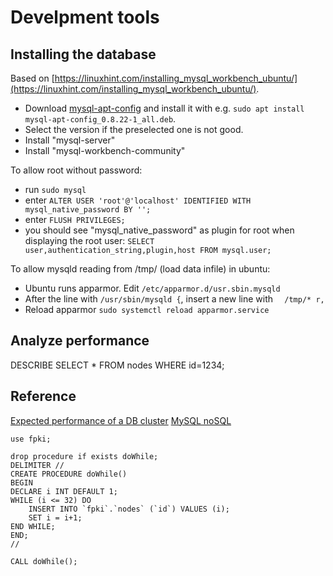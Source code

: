 # Develpment tools


## Installing the database

Based on [https://linuxhint.com/installing_mysql_workbench_ubuntu/](https://linuxhint.com/installing_mysql_workbench_ubuntu/).
- Download [mysql-apt-config](https://dev.mysql.com/downloads/repo/apt/) and install it with e.g. `sudo apt install mysql-apt-config_0.8.22-1_all.deb`.
- Select the version if the preselected one is not good.
- Install "mysql-server"
- Install "mysql-workbench-community"

To allow root without password:
- run `sudo mysql`
- enter `ALTER USER 'root'@'localhost' IDENTIFIED WITH mysql_native_password BY '';`
- enter `FLUSH PRIVILEGES;`
- you should see "mysql_native_password" as plugin for root when displaying the root user:
  `SELECT user,authentication_string,plugin,host FROM mysql.user;`

To allow mysqld reading from /tmp/ (load data infile) in ubuntu:
- Ubuntu runs apparmor. Edit `/etc/apparmor.d/usr.sbin.mysqld`
- After the line with `/usr/sbin/mysqld {`, insert a new line with `  /tmp/* r,`
- Reload apparmor `sudo systemctl reload apparmor.service`


## Analyze performance

DESCRIBE SELECT * FROM nodes WHERE id=1234;



## Reference

[Expected performance of a DB cluster](https://www.mysql.com/why-mysql/benchmarks/mysql-cluster/)
[MySQL noSQL](https://www.mysql.com/why-mysql/white-papers/guide-to-mysql-and-nosql-delivering-the-best-of-both-worlds/)



```
use fpki;

drop procedure if exists doWhile;
DELIMITER //  
CREATE PROCEDURE doWhile()   
BEGIN
DECLARE i INT DEFAULT 1; 
WHILE (i <= 32) DO
    INSERT INTO `fpki`.`nodes` (`id`) VALUES (i);
    SET i = i+1;
END WHILE;
END;
//  

CALL doWhile(); 
```
